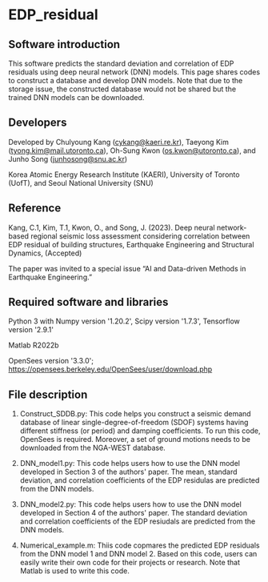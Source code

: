 # EDP_residual

## Software introduction
This software predicts the standard deviation and correlation of EDP residuals using deep neural network (DNN) models. This page shares codes to construct a database and develop DNN models. Note that due to the storage issue, the constructed database would not be shared but the trained DNN models can be downloaded.

## Developers
Developed by Chulyoung Kang (cykang@kaeri.re.kr), Taeyong Kim (tyong.kim@mail.utoronto.ca), Oh-Sung Kwon (os.kwon@utoronto.ca), and Junho Song (junhosong@snu.ac.kr)


Korea Atomic Energy Research Institute (KAERI), University of Toronto (UofT), and Seoul National University (SNU)

## Reference
Kang, C.1, Kim, T.1, Kwon, O., and Song, J. (2023). Deep neural network-based regional seismic loss assessment considering correlation between EDP residual of building structures, Earthquake Engineering and Structural Dynamics, (Accepted) 

The paper was invited to a special issue “AI and Data-driven Methods in Earthquake Engineering.”

## Required software and libraries
Python 3 with Numpy version '1.20.2', Scipy version '1.7.3', Tensorflow version '2.9.1'

Matlab R2022b

OpenSees version '3.3.0'; https://opensees.berkeley.edu/OpenSees/user/download.php

## File description
1. Construct_SDDB.py: This code helps you construct a seismic demand database of linear single-degree-of-freedom (SDOF) systems having different stiffness (or period) and damping coefficients. To run this code, OpenSees is required. Moreover, a set of ground motions needs to be downloaded from the NGA-WEST database.

2. DNN_model1.py: This code helps users how to use the DNN model developed in Section 3 of the authors' paper. The mean, standard deviation, and correlation coefficients of the EDP residulas are predicted from the DNN models.

3. DNN_model2.py: This code helps users how to use the DNN model developed in Section 4 of the authors' paper. The standard deviation and correlation coefficients of the EDP resiudals are predicted from the DNN models.

4. Numerical_example.m: Thiis code copmares the predicted EDP residuals from the DNN model 1 and DNN model 2. Based on this code, users can easily write their own code for their projects or research. Note that Matlab is used to write this code.